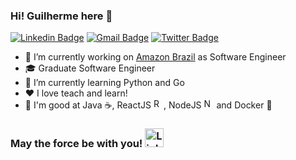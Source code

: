### Hi! Guilherme here 👋

[![Linkedin Badge](https://img.shields.io/badge/-LinkedIn-blue?style=flat-square&logo=Linkedin&logoColor=white)](https://www.linkedin.com/in/guilherme-adesouza/)
[![Gmail Badge](https://img.shields.io/badge/-Gmail-c14438?style=flat-square&logo=Gmail&logoColor=white)](mailto:guilherme.adesouzapg@gmail.com)
[![Twitter Badge](https://img.shields.io/twitter/follow/_cephalon?label=Follow&style=social)](https://twitter.com/_cephalon)

- 🔭 I’m currently working on [Amazon Brazil](https://www.amazon.com.br/) as Software Engineer
- :mortar_board: Graduate Software Engineer 
- 🌱 I’m currently learning Python and Go
- :heart: I love teach and learn!
- :muscle: I'm good at Java :coffee:, ReactJS <img alt="ReactJS Logo" src="https://reactjs.org/favicon.ico" height="16">, NodeJS <img alt="NodeJS Logo" src="https://nodejs.org/favicon.ico" height="16"> and Docker :whale:

### May the force be with you! <img alt="Lightsaber" width="30" src="https://emojis.slackmojis.com/emojis/images/1482947228/1532/lightsaber.png?1482947228"/>
